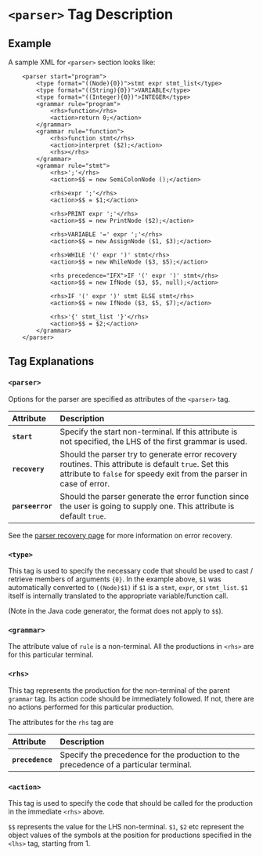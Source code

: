 # `<parser>` Tag Description #

## Example ##
A sample XML for `<parser>` section looks like:

```
	<parser start="program">
		<type format="((Node){0})">stmt expr stmt_list</type>
		<type format="((String){0})">VARIABLE</type>
		<type format="((Integer){0})">INTEGER</type>
		<grammar rule="program">
			<rhs>function</rhs>
			<action>return 0;</action>
		</grammar>
		<grammar rule="function">
			<rhs>function stmt</rhs>
			<action>interpret ($2);</action>
			<rhs></rhs>
		</grammar>
		<grammar rule="stmt">
			<rhs>';'</rhs>
			<action>$$ = new SemiColonNode ();</action>

			<rhs>expr ';'</rhs>
			<action>$$ = $1;</action>

			<rhs>PRINT expr ';'</rhs>
			<action>$$ = new PrintNode ($2);</action>

			<rhs>VARIABLE '=' expr ';'</rhs>
			<action>$$ = new AssignNode ($1, $3);</action>

			<rhs>WHILE '(' expr ')' stmt</rhs>
			<action>$$ = new WhileNode ($3, $5);</action>

			<rhs precedence="IFX">IF '(' expr ')' stmt</rhs>
			<action>$$ = new IfNode ($3, $5, null);</action>

			<rhs>IF '(' expr ')' stmt ELSE stmt</rhs>
			<action>$$ = new IfNode ($3, $5, $7);</action>

			<rhs>'{' stmt_list '}'</rhs>
			<action>$$ = $2;</action>
		</grammar>
	</parser>
```

## Tag Explanations ##


### `<parser>` ###

Options for the parser are specified as attributes of the `<parser>` tag.

| **Attribute** | **Description** |
|:--------------|:----------------|
| **`start`** | Specify the start non-terminal.  If this attribute is not specified, the LHS of the first grammar is used. |
| **`recovery`** | Should the parser try to generate error recovery routines.  This attribute is default `true`.  Set this attribute to `false` for speedy exit from the parser in case of error. |
| **`parseerror`** | Should the parser generate the error function since the user is going to supply one.  This attribute is default `true`. |

See the [parser recovery page](ParserErrorRecovery.md) for more information on error recovery.

### `<type>` ###

This tag is used to specify the necessary code that should be used to cast / retrieve members of arguments ` {0} `.  In the example above, `$1` was automatically converted to `((Node)$1)` if `$1` is a `stmt`, `expr`, or `stmt_list`.  `$1` itself is internally translated to the appropriate variable/function call.

(Note in the Java code generator, the format does not apply to `$$`).

### `<grammar>` ###

The attribute value of `rule` is a non-terminal.  All the productions in `<rhs>` are for this particular terminal.

### `<rhs>` ###

This tag represents the production for the non-terminal of the parent `grammar` tag.  Its action code should be immediately followed.  If not, there are no actions performed for this particular production.

The attributes for the `rhs` tag are

| **Attribute** | **Description** |
|:--------------|:----------------|
| **`precedence`** | Specify the precedence for the production to the precedence of a particular terminal. |

### `<action>` ###

This tag is used to specify the code that should be called for the production in the immediate `<rhs>` above.

`$$` represents the value for the LHS non-terminal.  `$1`, `$2` etc represent the object values of the symbols at the position for productions specified in the `<lhs>` tag, starting from 1.